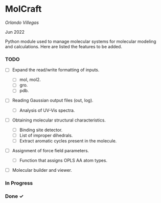 # MolCraft

*Orlando Villegas*

Jun 2022

Python module used to manage molecular systems for molecular modeling and calculations. Here are listed the features to be added.

### TODO

- [ ] Expand the read/write formatting of inputs.
    - [ ] mol, mol2.
    - [ ] gro.
    - [ ] pdb.

- [ ] Reading Gaussian output files (out, log).
    - [ ] Analysis of UV-Vis spectra.

- [ ] Obtaining molecular structural characteristics.
    - [ ] Binding site detector.
    - [ ] List of improper dihedrals.
    - [ ] Extract aromatic cycles present in the molecule.

- [ ] Assignment of force field parameters.
    - [ ] Function that assigns OPLS AA atom types.

- [ ] Molecular builder and viewer.


### In Progress

### Done ✓
